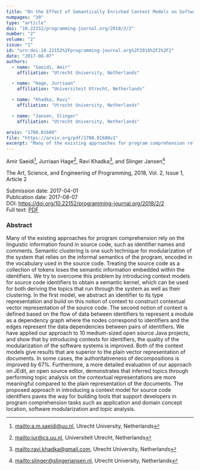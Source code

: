 ```yaml
---
title: "On the Effect of Semantically Enriched Context Models on Software Modularization"
numpages: "39"
type: "article"
doi: "10.22152/programming-journal.org/2018/2/2"
number: "2"
volume: "2"
issue: "1"
id: "urn:doi:10.22152%2Fprogramming-journal.org%2F2018%2F2%2F2"
date: "2017-08-07"
authors: 
  - name: "Saeidi, Amir"
    affiliation: "Utrecht University, Netherlands"

  - name: "Hage, Jurriaan"
    affiliation: "Universiteit Utrecht, Netherlands"

  - name: "Khadka, Ravi"
    affiliation: "Utrecht University, Netherlands"

  - name: "Jansen, Slinger"
    affiliation: "Utrecht University, Netherlands"

arxiv: "1708.01680"
file: "https://arxiv.org/pdf/1708.01680v1"
excerpt: "Many of the existing approaches for program comprehension rely on the linguistic information found in source code, such as identifier names and comments. Semantic clustering is one such technique for modularization of the system that relies on the informal semantics of the program, encoded in the vocabulary used in the source code. Treating the source code as a collection of tokens loses the semantic information embedded within the identifiers. We try to overcome this problem by introducing context models for source code identifiers to obtain a semantic kernel, which can be used for both deriving the topics that run through the system as well as their clustering. In the first model, we abstract an identifier to its type representation and build on this notion of context to construct contextual vector representation of the source code. The second notion of context is defined based on the flow of data between identifiers to represent a module as a dependency graph where the nodes correspond to identifiers and the edges represent the data dependencies between pairs of identifiers. We have applied our approach to 10 medium-sized open source Java projects, and show that by introducing contexts for identifiers, the quality of the modularization of the software systems is improved. Both of the context models give results that are superior to the plain vector representation of documents. In some cases, the authoritativeness of decompositions is improved by 67%. Furthermore, a more detailed evaluation of our approach on JEdit, an open source editor, demonstrates that inferred topics through performing topic analysis on the contextual representations are more meaningful compared to the plain representation of the documents. The proposed approach in introducing a context model for source code identifiers paves the way for building tools that support developers in program comprehension tasks such as application and domain concept location, software modularization and topic analysis."
---
```

Amir Saeidi[^1], Jurriaan Hage[^2], Ravi Khadka[^3], and Slinger Jansen[^4]

The Art, Science, and Engineering of Programming, 2018, Vol. 2, Issue 1, Article 2

Submission date: 2017-04-01  
Publication date: 2017-08-07  
DOI: <https://doi.org/10.22152/programming-journal.org/2018/2/2>  
Full text: [PDF](https://arxiv.org/pdf/1708.01680v1)  


### Abstract
Many of the existing approaches for program comprehension rely on the linguistic information found in source code, such as identifier names and comments. Semantic clustering is one such technique for modularization of the system that relies on the informal semantics of the program, encoded in the vocabulary used in the source code. Treating the source code as a collection of tokens loses the semantic information embedded within the identifiers. We try to overcome this problem by introducing context models for source code identifiers to obtain a semantic kernel, which can be used for both deriving the topics that run through the system as well as their clustering. In the first model, we abstract an identifier to its type representation and build on this notion of context to construct contextual vector representation of the source code. The second notion of context is defined based on the flow of data between identifiers to represent a module as a dependency graph where the nodes correspond to identifiers and the edges represent the data dependencies between pairs of identifiers. We have applied our approach to 10 medium-sized open source Java projects, and show that by introducing contexts for identifiers, the quality of the modularization of the software systems is improved. Both of the context models give results that are superior to the plain vector representation of documents. In some cases, the authoritativeness of decompositions is improved by 67%. Furthermore, a more detailed evaluation of our approach on JEdit, an open source editor, demonstrates that inferred topics through performing topic analysis on the contextual representations are more meaningful compared to the plain representation of the documents. The proposed approach in introducing a context model for source code identifiers paves the way for building tools that support developers in program comprehension tasks such as application and domain concept location, software modularization and topic analysis.


[^1]: <mailto:a.m.saeidi@uu.nl>, Utrecht University, Netherlands
[^2]: <mailto:jur@cs.uu.nl>, Universiteit Utrecht, Netherlands
[^3]: <mailto:ravi.khadka@gmail.com>, Utrecht University, Netherlands
[^4]: <mailto:slinger@slingerjansen.nl>, Utrecht University, Netherlands
